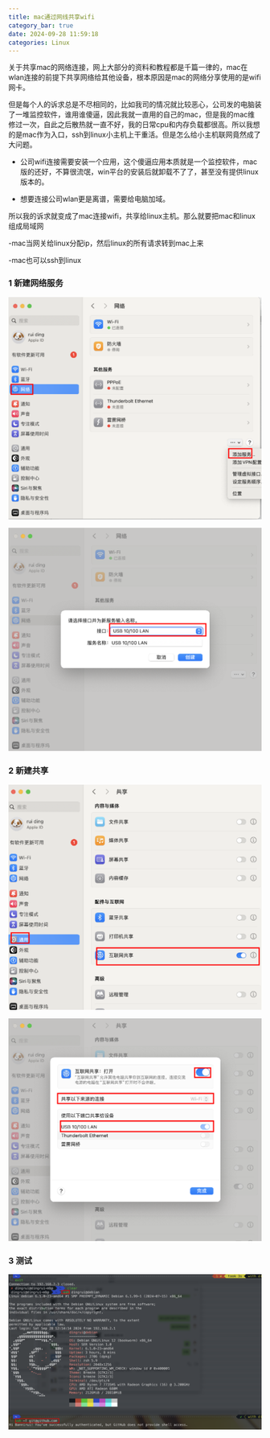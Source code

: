 ```yaml
---
title: mac通过网线共享wifi
category_bar: true
date: 2024-09-28 11:59:18
categories: Linux
---
```


关于共享mac的网络连接，网上大部分的资料和教程都是千篇一律的，mac在wlan连接的前提下共享网络给其他设备，根本原因是mac的网络分享使用的是wifi网卡。

但是每个人的诉求总是不尽相同的，比如我司的情况就比较恶心，公司发的电脑装了一堆监控软件，谁用谁傻逼，因此我就一直用的自己的mac，但是我的mac维修过一次，自此之后散热就一直不好，我的日常cpu和内存负载都很高。所以我想的是mac作为入口，ssh到linux小主机上干重活。但是怎么给小主机联网竟然成了大问题。

- 公司wifi连接需要安装一个应用，这个傻逼应用本质就是一个监控软件，mac版的还好，不算很流氓，win平台的安装后就卸载不了了，甚至没有提供linux版本的。

- 想要连接公司wlan更是离谱，需要给电脑加域。

所以我的诉求就变成了mac连接wifi，共享给linux主机。那么就要把mac和linux组成局域网

-mac当网关给linux分配ip，然后linux的所有请求转到mac上来

-mac也可以ssh到linux

### 1 新建网络服务

![](./mac通过网线共享wifi/1727497221.png)

![](./mac通过网线共享wifi/1727497237.png)

### 2 新建共享

![](./mac通过网线共享wifi/1727497242.png)

![](./mac通过网线共享wifi/1727497249.png)

### 3 测试

![](./mac通过网线共享wifi/1727497254.png)